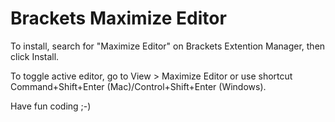 # Brackets Maximize Editor

To install, search for "Maximize Editor" on Brackets Extention Manager, then click Install.

To toggle active editor, go to View > Maximize Editor or use shortcut Command+Shift+Enter (Mac)/Control+Shift+Enter (Windows).

Have fun coding ;-)
